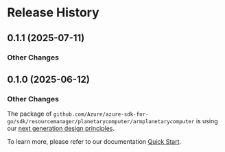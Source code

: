 # Release History

## 0.1.1 (2025-07-11)
### Other Changes


## 0.1.0 (2025-06-12)
### Other Changes

The package of `github.com/Azure/azure-sdk-for-go/sdk/resourcemanager/planetarycomputer/armplanetarycomputer` is using our [next generation design principles](https://azure.github.io/azure-sdk/general_introduction.html).

To learn more, please refer to our documentation [Quick Start](https://aka.ms/azsdk/go/mgmt).